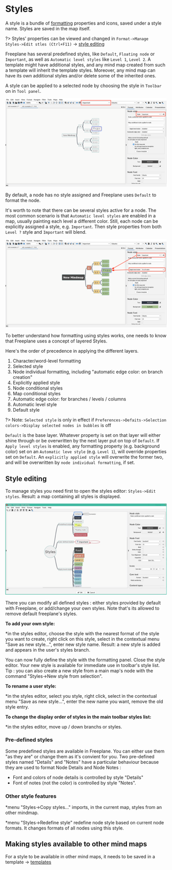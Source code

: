 # Styles

A style is a bundle of [formatting](formatting-maps-and-nodes.md) properties and icons, saved under a style name. Styles are saved in the map itself.

?> Styles' properties can be viewed and changed in `Format->Manage Styles->Edit stles (Ctrl+F11)` → [style editing](#style-editing)

Freeplane has several predefined styles, like `Default`, `Floating node` or `Important`, as well as `Automatic level styles` like `Level 1`, `Level 2`.
A template might have additional styles, and any mind map created from such a template will inherit the template styles. Moreover, any mind map can have its own additional styles and/or delete some of the inherited ones.

A style can be applied to a selected node by choosing the style in `Toolbar` on in `Tool panel`.

![](../images/style_in_Toolbar_and_Tool_panel-1'10'2.png ':size=200')

By default, a node has no style assigned and Freeplane uses `Default` to format the node.

It's worth to note that there can be several styles active for a node.
The most common scenario is that `Automatic level styles` are enabled in a map, usually painting each level a different color.
Still, each node can be explicitly assigned a style, e.g. `Important`. Then style properties from both `Level ?` style and `Important` will blend.

![](../images/apply_level_styles_and_explicitly_applied_style-1'10'2.png ':size=200')

To better understand how formatting using styles works, one needs to know that Freeplane uses a concept of layered Styles.

Here's the order of precedence in applying the different layers.

1. Character/word-level formatting
2. Selected style 
3. Node individual formatting, including "automatic edge color: on branch creation"
4. Explicitly applied style
5. Node conditional styles
6. Map conditional styles
7. Automatic edge color: for branches / levels / columns
8. Automatic level style
9. Default style

?> Note: `Selected style` is only in effect if `Preferences->Defaits->Selection colors->Display selected nodes in bubbles` is off

`Default` is the base layer. Whatever property is set on that layer will either shine through or be overwritten by the next layer put on top of `Default`.
If `Apply level styles` is enabled, any formatting property (e.g. background color) set on an `Automatic leve style` (e.g. `Level 1`), will override properties set on `Default`.
An `explicitly applied style` will overwrite the former two, and will be overwritten by `node individual formatting`, if set.

## Style editing

To manage styles you need first to open the styles editor:
`Styles->Edit styles`. Result: a map containing all styles is displayed.

![](../images/style_editing_dialog-1'10'2.png ':size=200')

There you can modify all defined styles&nbsp;: either styles provided by default with Freeplane, or add/change your own styles. Note that's its allowed to remove default freeplane's styles.<br>

**To add your own style:**

*in the styles editor, choose the style with the nearest format of the style you want to create, right click on this style, select in the contextual menu "Save as new style...", enter new style name. Result: a new style is added and appears in the user's styles branch.

You can now fully define the style with the formatting panel. Close the style editor. Your new style is available for immediate use in toolbar's style list. Tip&nbsp;: you can also create a new style from a main map's node with the command "Styles&rarr;New style from selection".

**To rename a user style:**

*in the styles editor, select you style, right click, select in the contextual menu "Save as new style...", enter the new name you want, remove the old style entry.<br>

**To change the display order of styles in the main toolbar styles list:**

*in the styles editor, move up / down branchs or styles.<br>

### Pre-defined styles
Some predefined styles are available in Freeplane. You can either use them "as they are" or change them as it's convient for you. Two pre-defined styles named "Details" and "Notes" have a particular behaviour because they are used  to format Node Details and Node Notes :

* Font and colors of node details is controlled by style "Details"
* Font of notes (not the color) is controlled by style "Notes".

### Other style features

*menu "Styles&rarr;Copy styles..." imports, in the current map, styles from an other mindmap.

*menu "Styles&rarr;Redefine style" redefine node style based on current node formats. It changes formats of all nodes using this style.

## Making styles available to other mind maps

For a style to be available in other mind maps, it needs to be saved in a template → [templates](templates.md)
